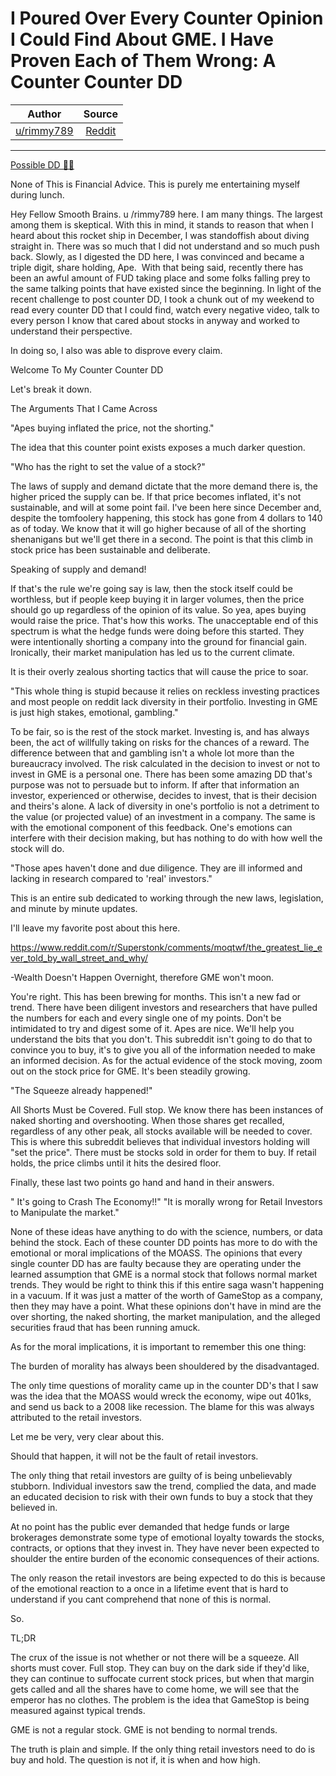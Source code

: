I Poured Over Every Counter Opinion I Could Find About GME. I Have Proven Each of Them Wrong: A Counter Counter DD
==================================================================================================================

| Author       | Source       | 
| :-------------: |:-------------:|
|  [u/rimmy789](https://www.reddit.com/user/rimmy789/) | [Reddit](https://www.reddit.com/r/Superstonk/comments/mq9gqq/i_poured_over_every_counter_opinion_i_could_find/) | 

---

[Possible DD 👨‍🔬](https://www.reddit.com/r/Superstonk/search?q=flair_name%3A%22Possible%20DD%20%F0%9F%91%A8%E2%80%8D%F0%9F%94%AC%22&restrict_sr=1)

None of This is Financial Advice. This is purely me entertaining myself during lunch.

Hey Fellow Smooth Brains. u /rimmy789 here. I am many things. The largest among them is skeptical. With this in mind, it stands to reason that when I heard about this rocket ship in December, I was standoffish about diving straight in. There was so much that I did not understand and so much push back. Slowly, as I digested the DD here, I was convinced and became a triple digit, share holding, Ape.  With that being said, recently there has been an awful amount of FUD taking place and some folks falling prey to the same talking points that have existed since the beginning. In light of the recent challenge to post counter DD, I took a chunk out of my weekend to read every counter DD that I could find, watch every negative video, talk to every person I know that cared about stocks in anyway and worked to understand their perspective.

In doing so, I also was able to disprove every claim.

Welcome To My Counter Counter DD

Let's break it down.

The Arguments That I Came Across

"Apes buying inflated the price, not the shorting."

The idea that this counter point exists exposes a much darker question.

"Who has the right to set the value of a stock?"

The laws of supply and demand dictate that the more demand there is, the higher priced the supply can be. If that price becomes inflated, it's not sustainable, and will at some point fail. I've been here since December and, despite the tomfoolery happening, this stock has gone from 4 dollars to 140 as of today. We know that it will go higher because of all of the shorting shenanigans but we'll get there in a second. The point is that this climb in stock price has been sustainable and deliberate.

Speaking of supply and demand!

If that's the rule we're going say is law, then the stock itself could be worthless, but if people keep buying it in larger volumes, then the price should go up regardless of the opinion of its value. So yea, apes buying would raise the price. That's how this works. The unacceptable end of this spectrum is what the hedge funds were doing before this started. They were intentionally shorting a company into the ground for financial gain. Ironically, their market manipulation has led us to the current climate.

It is their overly zealous shorting tactics that will cause the price to soar.

"This whole thing is stupid because it relies on reckless investing practices and most people on reddit lack diversity in their portfolio. Investing in GME is just high stakes, emotional, gambling."

To be fair, so is the rest of the stock market. Investing is, and has always been, the act of willfully taking on risks for the chances of a reward. The difference between that and gambling isn't a whole lot more than the bureaucracy involved. The risk calculated in the decision to invest or not to invest in GME is a personal one. There has been some amazing DD that's purpose was not to persuade but to inform. If after that information an investor, experienced or otherwise, decides to invest, that is their decision and theirs's alone. A lack of diversity in one's portfolio is not a detriment to the value (or projected value) of an investment in a company. The same is with the emotional component of this feedback. One's emotions can interfere with their decision making, but has nothing to do with how well the stock will do.

"Those apes haven't done and due diligence. They are ill informed and lacking in research compared to 'real' investors."

This is an entire sub dedicated to working through the new laws, legislation, and minute by minute updates.

I'll leave my favorite post about this here.

<https://www.reddit.com/r/Superstonk/comments/moqtwf/the_greatest_lie_ever_told_by_wall_street_and_why/>

-Wealth Doesn't Happen Overnight, therefore GME won't moon.

You're right. This has been brewing for months. This isn't a new fad or trend. There have been diligent investors and researchers that have pulled the numbers for each and every single one of my points. Don't be intimidated to try and digest some of it. Apes are nice. We'll help you understand the bits that you don't. This subreddit isn't going to do that to convince you to buy, it's to give you all of the information needed to make an informed decision. As for the actual evidence of the stock moving, zoom out on the stock price for GME. It's been steadily growing.

"The Squeeze already happened!"

All Shorts Must be Covered. Full stop. We know there has been instances of naked shorting and overshooting. When those shares get recalled, regardless of any other peak, all stocks available will be needed to cover. This is where this subreddit believes that individual investors holding will "set the price". There must be stocks sold in order for them to buy. If retail holds, the price climbs until it hits the desired floor.

Finally, these last two points go hand and hand in their answers.

" It's going to Crash The Economy!!" "It is morally wrong for Retail Investors to Manipulate the market."

None of these ideas have anything to do with the science, numbers, or data behind the stock. Each of these counter DD points has more to do with the emotional or moral implications of the MOASS. The opinions that every single counter DD has are faulty because they are operating under the learned assumption that GME is a normal stock that follows normal market trends. They would be right to think this if this entire saga wasn't happening in a vacuum. If it was just a matter of the worth of GameStop as a company, then they may have a point. What these opinions don't have in mind are the over shorting, the naked shorting, the market manipulation, and the alleged securities fraud that has been running amuck.

As for the moral implications, it is important to remember this one thing:

The burden of morality has always been shouldered by the disadvantaged.

The only time questions of morality came up in the counter DD's that I saw was the idea that the MOASS would wreck the economy, wipe out 401ks, and send us back to a 2008 like recession. The blame for this was always attributed to the retail investors.

Let me be very, very clear about this.

Should that happen, it will not be the fault of retail investors.

The only thing that retail investors are guilty of is being unbelievably stubborn. Individual investors saw the trend, complied the data, and made an educated decision to risk with their own funds to buy a stock that they believed in.

At no point has the public ever demanded that hedge funds or large brokerages demonstrate some type of emotional loyalty towards the stocks, contracts, or options that they invest in. They have never been expected to shoulder the entire burden of the economic consequences of their actions.

The only reason the retail investors are being expected to do this is because of the emotional reaction to a once in a lifetime event that is hard to understand if you cant comprehend that none of this is normal.

So.

TL;DR

The crux of the issue is not whether or not there will be a squeeze. All shorts must cover. Full stop. They can buy on the dark side if they'd like, they can continue to suffocate current stock prices, but when that margin gets called and all the shares have to come home, we will see that the emperor has no clothes. The problem is the idea that GameStop is being measured against typical trends.

GME is not a regular stock. GME is not bending to normal trends.

The truth is plain and simple. If the only thing retail investors need to do is buy and hold. The question is not if, it is when and how high.
